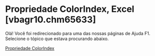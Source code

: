 
# Propriedade ColorIndex, Excel [vbagr10.chm65633]

Olá! Você foi redirecionado para uma das nossas páginas de Ajuda F1. Selecione o tópico que estava procurando abaixo.

[Propriedade ColorIndex](http://msdn.microsoft.com/library/e9a9c9de-8a42-0f61-be25-4c158709df68%28Office.15%29.aspx)
